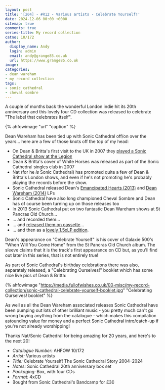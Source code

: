 ```yaml
---
layout: post
title: '[204] - #R12 - Various artists - Celebrate Yourself!'
date: 2024-12-06 00:00 +0000
sitemap: true
comments: true
series-title: My record collection 
catno: 10/172
author:
  display_name: Andy
  login: admin
  email: andy@grange85.co.uk
  url: https://www.grange85.co.uk
image:
categories:
- dean wareham
- my record collection
tags:
- sonic cathedral
- cheval sombre
---
```

A couple of months back the wonderful London indie hit its 20th anniversary and this lovely four CD collection was released to celebrate "The label that celebrates itself".

{% ahfowimage "url" "caption" %}

Dean Wareham has been tied up with Sonic Cathedral off/on over the years... here are a few of those knots off the top of my head:

- On Dean & Britta's first visit to the UK in 2007 they [played a Sonic Cathedral show at the Legion](/2023/07/27/my-record-collection-055-dean-britta-live-at-the-legion/)
- Dean & Britta's cover of White Horses was released as part of the Sonic Cathedral singles club in 2007
- Nat (for he *is* Sonic Cathedral) has promoted quite a few of Dean & Britta's London shows, and even if he's not promoting he's probably playing the records before the show.
- Sonic Cathedral released Dean's [Emancipated Hearts (2013)](/2024/03/14/my-record-collection-118-dean-wareham-emancipated-hearts-test-pressing/) and [Dean Wareham (2014)](/2024/10/21/my-record-collection-181-dean-wareham-dean-wareham-cd/) LPs
- Sonic Cathedral have also long championed Cheval Sombre and Dean has of course been turning up on those releases too
- In 2013 Sonic Cathedral put on two fantastic Dean Wareham shows at St Pancras Old Church...
- ... and recorded them...
- ... and [released them on cassette](/2023/02/23/my-record-collection-011-dean-wareham-live-at-st-pancras-old-church-red-cassette/)...
- ... and then as a [lovely 1.5xLP edition](/2023/12/16/my-record-collection-recent-acquisition-04-dean-wareham-live-at-st-pancras-old-church-december-2013/).

Dean's appearance on "Celebrate Yourself" is his cover of Galaxie 500's "When Will You Come Home" from the St Pancras Old Church album. The sleeve claims that it is the track's first appearance on CD but, as you'll find out later in this series, that is not entirely true!

As part of Sonic Cathedral's birthday celebrations there was also, separately released, a "Celebrating Ourselves!" booklet which has some nice live pics of Dean & Britta:

{% ahfowimage "https://media.fullofwishes.co.uk/00-misc/my-record-collection/sonic-cathedral-celebrate-yourself-booklet.jpg" "Celebrating Ourselves! booklet" %}

As well as all the Dean Wareham associated releases Sonic Cathedral have been pumping out lots of other brilliant music - you pretty much can't go wrong buying anything from the catalogue - which makes this compilation astounding value for money and a perfect Sonic Cathedral intro/catch-up if you're not already worshipping!

Thanks Nat/Sonic Cathedral for being amazing for 20 years, and here's to the next 20!

 - *Catalogue Number:* AHFOW 10/172
 - *Artist:* Various artists
 - *Title:* Celebrate Yourself! The Sonic Cathedral Story 2004–2024
 - *Notes:* Sonic Cathedral 20th anniversary box set
 - *Packaging:* Box, with four CDs
 - *Format:* 4xCD
 - Bought from Sonic Cathedral's Bandcamp for £30
